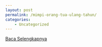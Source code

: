 ```yaml
---
layout: post
permalink: /mimpi-orang-tua-ulang-tahun/
categories:
    - Uncategorized
---
```


[Baca Selengkapnya](/05)